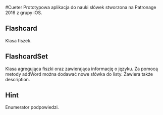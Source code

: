 #Cueter
Prototypowa aplikacja do nauki słówek stworzona na Patronage 2016 z grupy iOS.


## Flashcard

Klasa fiszek.

## FlashcardSet

Klasa agregująca fiszki oraz zawierająca informację o języku.
Za pomocą metody addWord można dodawać nowe słówka do listy.
Zawiera także description.

## Hint

Enumerator podpowiedzi. 